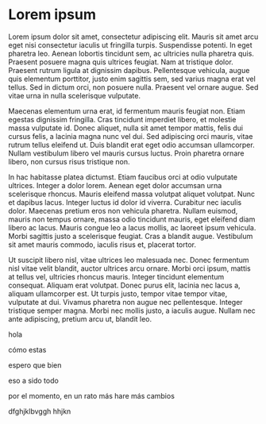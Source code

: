 Lorem ipsum
===========

Lorem ipsum dolor sit amet, consectetur adipiscing elit. Mauris sit amet arcu eget nisi consectetur iaculis ut fringilla turpis. Suspendisse potenti. In eget pharetra leo. Aenean lobortis tincidunt sem, ac ultricies nulla pharetra quis. Praesent posuere magna quis ultrices feugiat. Nam at tristique dolor. Praesent rutrum ligula at dignissim dapibus. Pellentesque vehicula, augue quis elementum porttitor, justo enim sagittis sem, sed varius magna erat vel tellus. Sed in dictum orci, non posuere nulla. Praesent vel ornare augue. Sed vitae urna in nulla scelerisque vulputate.

Maecenas elementum urna erat, id fermentum mauris feugiat non. Etiam egestas dignissim fringilla. Cras tincidunt imperdiet libero, et molestie massa vulputate id. Donec aliquet, nulla sit amet tempor mattis, felis dui cursus felis, a lacinia magna nunc vel dui. Sed adipiscing orci mauris, vitae rutrum tellus eleifend ut. Duis blandit erat eget odio accumsan ullamcorper. Nullam vestibulum libero vel mauris cursus luctus. Proin pharetra ornare libero, non cursus risus tristique non.

In hac habitasse platea dictumst. Etiam faucibus orci at odio vulputate ultrices. Integer a dolor lorem. Aenean eget dolor accumsan urna scelerisque rhoncus. Mauris eleifend massa volutpat aliquet volutpat. Nunc et dapibus lacus. Integer luctus id dolor id viverra. Curabitur nec iaculis dolor. Maecenas pretium eros non vehicula pharetra. Nullam euismod, mauris non tempus ornare, massa odio tincidunt mauris, eget eleifend diam libero ac lacus. Mauris congue leo a lacus mollis, ac laoreet ipsum vehicula. Morbi sagittis justo a scelerisque feugiat. Cras a blandit augue. Vestibulum sit amet mauris commodo, iaculis risus et, placerat tortor.

Ut suscipit libero nisl, vitae ultrices leo malesuada nec. Donec fermentum nisl vitae velit blandit, auctor ultrices arcu ornare. Morbi orci ipsum, mattis at tellus vel, ultricies rhoncus mauris. Integer tincidunt elementum consequat. Aliquam erat volutpat. Donec purus elit, lacinia nec lacus a, aliquam ullamcorper est. Ut turpis justo, tempor vitae tempor vitae, vulputate at dui. Vivamus pharetra non augue nec pellentesque. Integer tristique semper magna. Morbi nec mollis justo, a iaculis augue. Nullam nec ante adipiscing, pretium arcu ut, blandit leo.

hola

cómo estas

espero que bien 

eso a sido todo 

por el momento, en un rato más hare más cambios 

dfghjklbvggh
hhjkn




